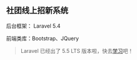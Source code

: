 社团线上招新系统
--------------

后台框架： Laravel 5.4

前端类库：Bootstrap、JQuery

> Laravel 已经出了 5.5 LTS 版本啦，快去[学习](https://laravel-china.org/docs/laravel/5.5/)吧！